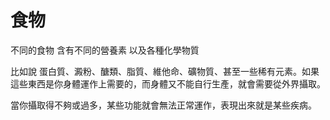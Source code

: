 # 食物

不同的食物 含有不同的營養素 以及各種化學物質

比如說 蛋白質、澱粉、醣類、脂質、維他命、礦物質、甚至一些稀有元素。如果這些東西是你身體運作上需要的，而身體又不能自行生產，就會需要從外界攝取。

當你攝取得不夠或過多，某些功能就會無法正常運作，表現出來就是某些疾病。
